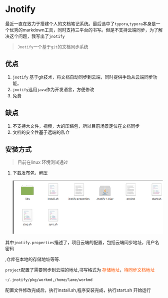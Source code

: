 # Jnotify

最近一直在致力于搭建个人的文档笔记系统。最后选中了`typora`,`typora`本身是一个优秀的markdown工具，同时支持三平台的书写。但是不支持云端同步，为了解决这个问题，我写出了`jnotify`



> `Jnotify`一个基于`git`的文档同步系统

## 优点

1. `jnotify` 基于git技术，将文档自动同步到云端，同时提供手动从云端同步功能。
2. `jnotify`选用`java`作为开发语言，方便修改
3. 免费

## 缺点

1. 不支持大文件，视频，大的压缩包，所以目前场景定位在文档同步
2. 文档的安全性基于远端的私仓



## 安装方式

> 目前在linux 环境测试通过

1. 下载发布包，解压

   ![image-20210309103151127](static/jnotify.assets/image-20210309103151127.png)

其中`jnotify.properties`描述了，项目云端的配置，包括云端同步地址，用户名密码

,仓库在本地的存储地址等等.

`project`配置了需要同步到云端的地址,书写格式为<span style="color:#f50"> 存储地址</span>，<span style="color:#f50">待同步文档地址</span>

```sh
~/.jnotify/pkg/workmd,/home/lame/workmd
```

配置文件修改完成后，执行install.sh,程序安装完成，执行start.sh 开始运行